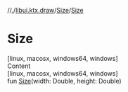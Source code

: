 //[.](../../index.md)/[libui.ktx.draw](../index.md)/[Size](index.md)/[Size](-size.md)



# Size  
[linux, macosx, windows64, windows]  
Content  
[linux, macosx, windows64, windows]  
fun [Size](-size.md)(width: Double, height: Double)  



